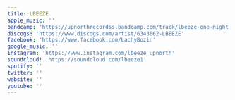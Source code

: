 ```yaml
---
title: LBEEZE
apple_music: ''
bandcamp: 'https://upnorthrecordss.bandcamp.com/track/lbeeze-one-night'
discogs: 'https://www.discogs.com/artist/6343662-LBEEZE'
facebook: 'https://www.facebook.com/LachyBozin'
google_music: ''
instagram: 'https://www.instagram.com/lbeeze_upnorth'
soundcloud: 'https://soundcloud.com/lbeeze1'
spotify: ''
twitter: ''
website: ''
youtube: ''
---
```

